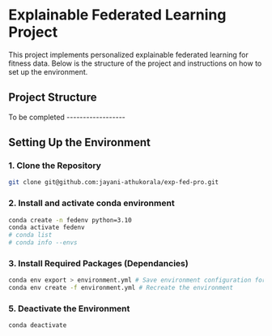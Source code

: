 # Explainable Federated Learning Project

This project implements personalized explainable federated learning for fitness data. Below is the structure of the project and instructions on how to set up the environment.

## Project Structure

To be completed ------------------

## Setting Up the Environment

### 1. Clone the Repository

```sh
git clone git@github.com:jayani-athukorala/exp-fed-pro.git
```
### 2. Install and activate conda environment
```sh
conda create -n fedenv python=3.10
conda activate fedenv
# conda list 
# conda info --envs
```
### 3. Install Required Packages (Dependancies)

```sh
conda env export > environment.yml # Save environment configuration for reproducibility
conda env create -f environment.yml # Recreate the environment
```


### 5. Deactivate the Environment

```sh
conda deactivate
```


